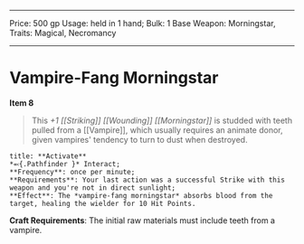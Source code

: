 
---
Price: 500 gp
Usage: held in 1 hand;
Bulk: 1
Base Weapon: Morningstar,
Traits: Magical, Necromancy

---

# Vampire-Fang Morningstar

**Item 8**

> This *+1 [[Striking]] [[Wounding]] [[Morningstar]]* is studded with teeth pulled from a [[Vampire]], which usually requires an animate donor, given vampires' tendency to turn to dust when destroyed.

```ad-embed-ability
title: **Activate**
*⬻{.Pathfinder }* Interact; 
**Frequency**: once per minute;
**Requirements**: Your last action was a successful Strike with this weapon and you're not in direct sunlight;
**Effect**: The *vampire-fang morningstar* absorbs blood from the target, healing the wielder for 10 Hit Points.

```

**Craft Requirements**: The initial raw materials must include teeth from a vampire.
